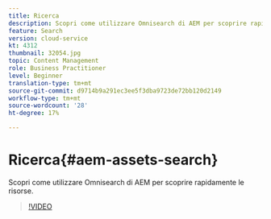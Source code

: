 ```yaml
---
title: Ricerca
description: Scopri come utilizzare Omnisearch di AEM per scoprire rapidamente le risorse.
feature: Search
version: cloud-service
kt: 4312
thumbnail: 32054.jpg
topic: Content Management
role: Business Practitioner
level: Beginner
translation-type: tm+mt
source-git-commit: d9714b9a291ec3ee5f3dba9723de72bb120d2149
workflow-type: tm+mt
source-wordcount: '28'
ht-degree: 17%

---
```



# Ricerca{#aem-assets-search}

Scopri come utilizzare Omnisearch di AEM per scoprire rapidamente le risorse.

>[!VIDEO](https://video.tv.adobe.com/v/32054/?quality=12&learn=on&hidetitle=true)